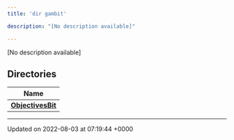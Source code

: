 ```yaml
---
title: 'dir gambit'

description: "[No description available]"

---
```







[No description available]

## Directories

| Name           |
| -------------- |
| **[ObjectivesBit](/documentation/code/gambit_2.2/files/dir_7dfe9eaad9a1d90fb409b25558cd7c79/#dir-objectivesbit)**  |






-------------------------------

Updated on 2022-08-03 at 07:19:44 +0000
